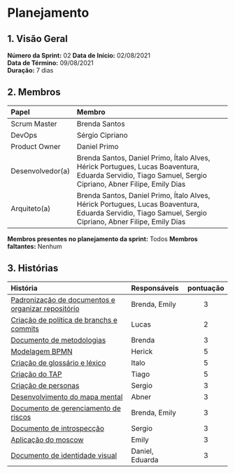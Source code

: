 # Planejamento 

## 1. Visão Geral
**Número da Sprint:** 02 
**Data de Início:** 02/08/2021   
**Data de Término:** 09/08/2021  
**Duração:** 7 dias  

## 2. Membros
|      Papel       |          Membro            |
| :--------------  | :-----------------------   |
|    Scrum Master  |       Brenda Santos        |
|      DevOps      |      Sérgio Cipriano       |
|   Product Owner  |       Daniel Primo         |
| Desenvolvedor(a) |Brenda Santos, Daniel Primo, Ítalo Alves, Hérick Portugues, Lucas Boaventura, Eduarda Servidio, Tiago Samuel, Sergio Cipriano, Abner Filipe, Emily Dias |
|   Arquiteto(a)   |Brenda Santos, Daniel Primo, Ítalo Alves, Hérick Portugues, Lucas Boaventura, Eduarda Servidio, Tiago Samuel, Sergio Cipriano, Abner Filipe, Emily Dias| 

**Membros presentes no planejamento da sprint:** Todos
**Membros faltantes:** Nenhum

## 3. Histórias

|  História  | Responsáveis  | pontuação |
| :--------  | :-----------  | :-------: |
| [Padronização de documentos e organizar repositório]() |  Brenda, Emily     |     3     |    
| [Criação de política de branchs e commits]() |    Lucas   |    2    |  
| [Documento de metodologias]() |   Brenda   |   3   | 
| [Modelagem BPMN]() |  Herick  |   5   |     
| [Criação de glossário e léxico]() |   Italo   |   5   |   
| [Criação do TAP]() |  Tiago   |  5   |   
| [Criação de personas]() |    Sergio   |    3    |  
| [Desenvolvimento do mapa mental]() |  Abner   |    3   |  
| [Documento de gerenciamento de riscos]() |     Brenda, Emily     |    3   |        
| [Documento de introspecção]() |    Sergio   |   3   |   
| [Aplicação do moscow]() |  Emily   |  3   |   
| [Documento de identidade visual]() |  Daniel, Eduarda |   3   |   
